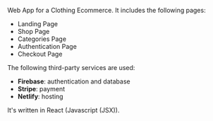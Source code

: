 Web App for a Clothing Ecommerce.
It includes the following pages:
    <ul>
        <li>Landing Page</li>
        <li>Shop Page</li>
        <li>Categories Page</li>
        <li>Authentication Page</li>
        <li>Checkout Page</li>
    </ul>
The following third-party services are used:
    <ul>
        <li><strong>Firebase</strong>: authentication and database</li>
        <li><strong>Stripe</strong>: payment</li>
        <li><strong>Netlify</strong>: hosting</li>
    </ul>
It's written in React (Javascript (JSX)).